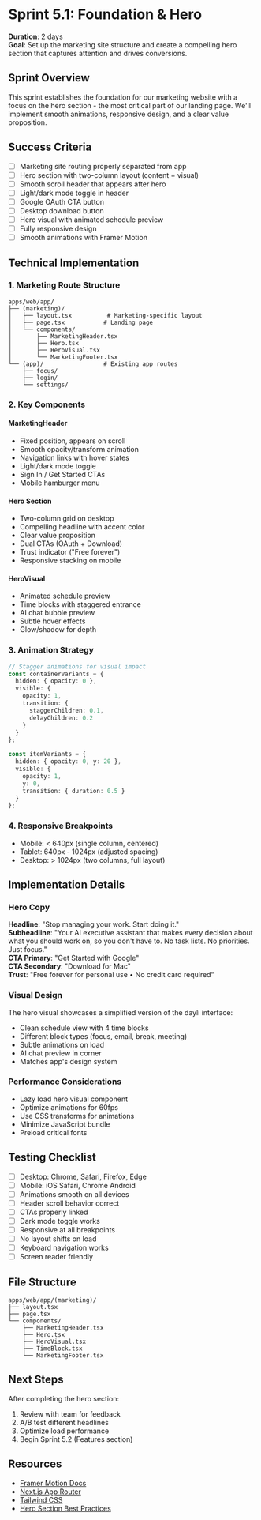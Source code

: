 # Sprint 5.1: Foundation & Hero

**Duration**: 2 days  
**Goal**: Set up the marketing site structure and create a compelling hero section that captures attention and drives conversions.

## Sprint Overview

This sprint establishes the foundation for our marketing website with a focus on the hero section - the most critical part of our landing page. We'll implement smooth animations, responsive design, and a clear value proposition.

## Success Criteria

- [ ] Marketing site routing properly separated from app
- [ ] Hero section with two-column layout (content + visual)
- [ ] Smooth scroll header that appears after hero
- [ ] Light/dark mode toggle in header
- [ ] Google OAuth CTA button
- [ ] Desktop download button
- [ ] Hero visual with animated schedule preview
- [ ] Fully responsive design
- [ ] Smooth animations with Framer Motion

## Technical Implementation

### 1. Marketing Route Structure

```
apps/web/app/
├── (marketing)/
│   ├── layout.tsx          # Marketing-specific layout
│   ├── page.tsx           # Landing page
│   └── components/
│       ├── MarketingHeader.tsx
│       ├── Hero.tsx
│       ├── HeroVisual.tsx
│       └── MarketingFooter.tsx
└── (app)/                 # Existing app routes
    ├── focus/
    ├── login/
    └── settings/
```

### 2. Key Components

#### MarketingHeader
- Fixed position, appears on scroll
- Smooth opacity/transform animation
- Navigation links with hover states
- Light/dark mode toggle
- Sign In / Get Started CTAs
- Mobile hamburger menu

#### Hero Section
- Two-column grid on desktop
- Compelling headline with accent color
- Clear value proposition
- Dual CTAs (OAuth + Download)
- Trust indicator ("Free forever")
- Responsive stacking on mobile

#### HeroVisual
- Animated schedule preview
- Time blocks with staggered entrance
- AI chat bubble preview
- Subtle hover effects
- Glow/shadow for depth

### 3. Animation Strategy

```typescript
// Stagger animations for visual impact
const containerVariants = {
  hidden: { opacity: 0 },
  visible: {
    opacity: 1,
    transition: {
      staggerChildren: 0.1,
      delayChildren: 0.2
    }
  }
};

const itemVariants = {
  hidden: { opacity: 0, y: 20 },
  visible: { 
    opacity: 1, 
    y: 0,
    transition: { duration: 0.5 }
  }
};
```

### 4. Responsive Breakpoints

- Mobile: < 640px (single column, centered)
- Tablet: 640px - 1024px (adjusted spacing)
- Desktop: > 1024px (two columns, full layout)

## Implementation Details

### Hero Copy

**Headline**: "Stop managing your work. Start doing it."  
**Subheadline**: "Your AI executive assistant that makes every decision about what you should work on, so you don't have to. No task lists. No priorities. Just focus."  
**CTA Primary**: "Get Started with Google"  
**CTA Secondary**: "Download for Mac"  
**Trust**: "Free forever for personal use • No credit card required"

### Visual Design

The hero visual showcases a simplified version of the dayli interface:
- Clean schedule view with 4 time blocks
- Different block types (focus, email, break, meeting)
- Subtle animations on load
- AI chat preview in corner
- Matches app's design system

### Performance Considerations

- Lazy load hero visual component
- Optimize animations for 60fps
- Use CSS transforms for animations
- Minimize JavaScript bundle
- Preload critical fonts

## Testing Checklist

- [ ] Desktop: Chrome, Safari, Firefox, Edge
- [ ] Mobile: iOS Safari, Chrome Android
- [ ] Animations smooth on all devices
- [ ] Header scroll behavior correct
- [ ] CTAs properly linked
- [ ] Dark mode toggle works
- [ ] Responsive at all breakpoints
- [ ] No layout shifts on load
- [ ] Keyboard navigation works
- [ ] Screen reader friendly

## File Structure

```
apps/web/app/(marketing)/
├── layout.tsx
├── page.tsx
└── components/
    ├── MarketingHeader.tsx
    ├── Hero.tsx
    ├── HeroVisual.tsx
    ├── TimeBlock.tsx
    └── MarketingFooter.tsx
```

## Next Steps

After completing the hero section:
1. Review with team for feedback
2. A/B test different headlines
3. Optimize load performance
4. Begin Sprint 5.2 (Features section)

## Resources

- [Framer Motion Docs](https://www.framer.com/motion/)
- [Next.js App Router](https://nextjs.org/docs/app)
- [Tailwind CSS](https://tailwindcss.com/docs)
- [Hero Section Best Practices](https://www.nngroup.com/articles/hero-image/) 